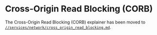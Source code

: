 # Cross-Origin Read Blocking (CORB)

The Cross-Origin Read Blocking (CORB) explainer has been moved to
[`//services/network/cross_origin_read_blocking.md`](https://chromium.googlesource.com/chromium/src/+/main/services/network/cross_origin_read_blocking_explainer.md).
